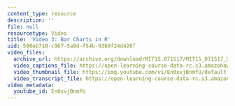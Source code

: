```yaml
---
content_type: resource
description: ''
file: null
resourcetype: Video
title: 'Video 3: Bar Charts in R'
uid: 598eb710-c967-5a9d-f54b-9369f24d426f
video_files:
  archive_url: https://archive.org/download/MIT15.071S17/MIT15_071S17_Session_7.4.04_300k.mp4
  video_captions_file: https://open-learning-course-data-rc.s3.amazonaws.com/15-071-the-analytics-edge-spring-2017/d700ed51f25259859199c6c54dfbf6cc_En0xvjBnmfU.vtt
  video_thumbnail_file: https://img.youtube.com/vi/En0xvjBnmfU/default.jpg
  video_transcript_file: https://open-learning-course-data-rc.s3.amazonaws.com/15-071-the-analytics-edge-spring-2017/96aaaf2f91c85603dda693c99cea0e62_En0xvjBnmfU.pdf
video_metadata:
  youtube_id: En0xvjBnmfU
---
```


